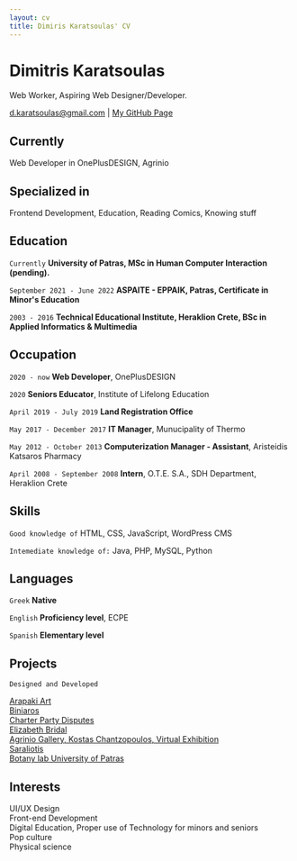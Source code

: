 ```yaml
---
layout: cv
title: Dimiris Karatsoulas' CV
---
```

# Dimitris Karatsoulas
Web Worker, Aspiring Web Designer/Developer.

<div id="webaddress">
<a href="d.karatsoulas@gmail.com">d.karatsoulas@gmail.com</a>
| <a href="https://akimo13.github.io/">My GitHub Page</a>
</div>


## Currently

Web Developer in OnePlusDESIGN, Agrinio

## Specialized in

Frontend Development, Education, Reading Comics, Knowing stuff


## Education

`Currently`
__University of Patras, MSc in Human Computer Interaction (pending).__

`September 2021 - June 2022`
__ASPAITE - EPPAIK, Patras, Certificate in Minor's Education__

`2003 - 2016`
__Technical Educational Institute, Heraklion Crete, BSc in Applied Informatics & Multimedia__


## Occupation

`2020 - now`
__Web Developer__, OnePlusDESIGN

`2020`
__Seniors Educator__, Institute of Lifelong Education

`April 2019 - July 2019`
__Land Registration Office__

`May 2017 - December 2017`
__IT Manager__, Munucipality of Thermo

`May 2012 - October 2013`
__Computerization Manager - Assistant__, Aristeidis Katsaros Pharmacy

`April 2008 - September 2008`
__Intern__, O.T.E. S.A., SDH Department, Heraklion Crete

## Skills
`Good knowledge of` HTML, CSS, JavaScript, WordPress CMS

`Intemediate knowledge of:` Java, PHP, MySQL, Python

## Languages

`Greek`
__Native__

`English`
__Proficiency level__, ECPE

`Spanish`
__Elementary level__

## Projects

`Designed and Developed`

<a href="https://www.arapaki-art.gr/">Arapaki Art</a><br>
<a href="https://www.biniaros.gr/">Biniaros</a><br>
<a href="https://www.charterpartydisputes.com/">Charter Party Disputes</a><br>
<a href="https://www.elizabeth.gr/">Elizabeth Bridal</a><br>
<a href="https://www.oneplusdesign.com/pinakothiki/">Agrinio Gallery, Kostas Chantzopoulos, Virtual Exhibition</a><br>
<a href="https://www.saraliotis.com/">Saraliotis</a><br>
<a href="https://www.botanylab.upatras.gr">Botany lab University of Patras</a><br>


## Interests

  UI/UX Design<br>
  Front-end Development<br>
  Digital Education, Proper use of Technology for minors and seniors<br>
  Pop culture<br>
  Physical science<br>
  
  
  <p></p>
  
  <br>
  <br>
  <br>
  
  
<!-- ### Footer

Last updated: May 2013 -->


